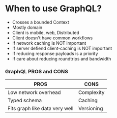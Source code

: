 # When to use GraphQL?

- Crosses a bounded Context
- Mostly domain
- Client is mobile, web, Distributed
- Client doesn't have common workflows
- If network caching is NOT important
- If server defiend client-caching is NOT important
- If reducing response payloads is a priority
- If care about reducing roundtrips and bandwidth

### GraphQL PROS and CONS

|PROS|CONS|
|----|----|
|Low network overhead|Complexity|
|Typed schema|Caching|
|Fits graph like data very well| Versioning|
